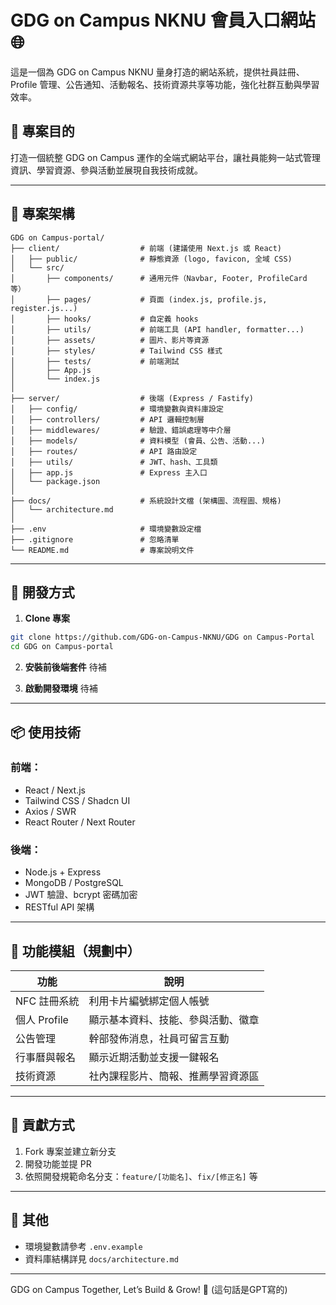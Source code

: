 # GDG on Campus NKNU 會員入口網站 🌐

這是一個為 GDG on Campus NKNU 量身打造的網站系統，提供社員註冊、Profile 管理、公告通知、活動報名、技術資源共享等功能，強化社群互動與學習效率。

## 🚀 專案目的
打造一個統整 GDG on Campus 運作的全端式網站平台，讓社員能夠一站式管理資訊、學習資源、參與活動並展現自我技術成就。

---

## 📁 專案架構

```
GDG on Campus-portal/
├── client/                  # 前端 (建議使用 Next.js 或 React)
│   ├── public/              # 靜態資源 (logo, favicon, 全域 CSS)
│   └── src/
│       ├── components/      # 通用元件（Navbar, Footer, ProfileCard 等）
│       ├── pages/           # 頁面 (index.js, profile.js, register.js...)
│       ├── hooks/           # 自定義 hooks
│       ├── utils/           # 前端工具 (API handler, formatter...)
│       ├── assets/          # 圖片、影片等資源
│       ├── styles/          # Tailwind CSS 樣式
│       ├── tests/           # 前端測試
│       ├── App.js
│       └── index.js
│
├── server/                  # 後端 (Express / Fastify)
│   ├── config/              # 環境變數與資料庫設定
│   ├── controllers/         # API 邏輯控制層
│   ├── middlewares/         # 驗證、錯誤處理等中介層
│   ├── models/              # 資料模型 (會員、公告、活動...)
│   ├── routes/              # API 路由設定
│   ├── utils/               # JWT、hash、工具類
│   ├── app.js               # Express 主入口
│   └── package.json
│
├── docs/                    # 系統設計文檔 (架構圖、流程圖、規格)
│   └── architecture.md
│
├── .env                     # 環境變數設定檔
├── .gitignore               # 忽略清單
└── README.md                # 專案說明文件
```

---

## 🔧 開發方式

1. **Clone 專案**
```bash
git clone https://github.com/GDG-on-Campus-NKNU/GDG on Campus-Portal
cd GDG on Campus-portal
```

2. **安裝前後端套件**
待補

3. **啟動開發環境**
待補

---

## 📦 使用技術

### 前端：
- React / Next.js
- Tailwind CSS / Shadcn UI
- Axios / SWR
- React Router / Next Router

### 後端：
- Node.js + Express
- MongoDB / PostgreSQL
- JWT 驗證、bcrypt 密碼加密
- RESTful API 架構

---

## 📌 功能模組（規劃中）

| 功能             | 說明                                 |
|------------------|--------------------------------------|
| NFC 註冊系統     | 利用卡片編號綁定個人帳號              |
| 個人 Profile     | 顯示基本資料、技能、參與活動、徽章    |
| 公告管理         | 幹部發佈消息，社員可留言互動          |
| 行事曆與報名     | 顯示近期活動並支援一鍵報名            |
| 技術資源         | 社內課程影片、簡報、推薦學習資源區    |

---

## 🤝 貢獻方式

1. Fork 專案並建立新分支
2. 開發功能並提 PR
3. 依照開發規範命名分支：`feature/[功能名]`、`fix/[修正名]` 等

---

## 🧪 其他

- 環境變數請參考 `.env.example`
- 資料庫結構詳見 `docs/architecture.md`

---

GDG on Campus Together, Let’s Build & Grow! 🚀 (這句話是GPT寫的)
